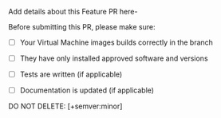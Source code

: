 Add details about this Feature PR here-
 
Before submitting this PR, please make sure:

- [ ] Your Virtual Machine images builds correctly in the branch
- [ ] They have only installed approved software and versions
- [ ] Tests are written (if applicable)
- [ ] Documentation is updated (if applicable)



DO NOT DELETE: [+semver:minor]